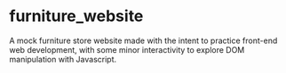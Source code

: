 # furniture_website
A mock furniture store website made with the intent to practice front-end web development, with some minor interactivity to explore DOM manipulation with Javascript.
